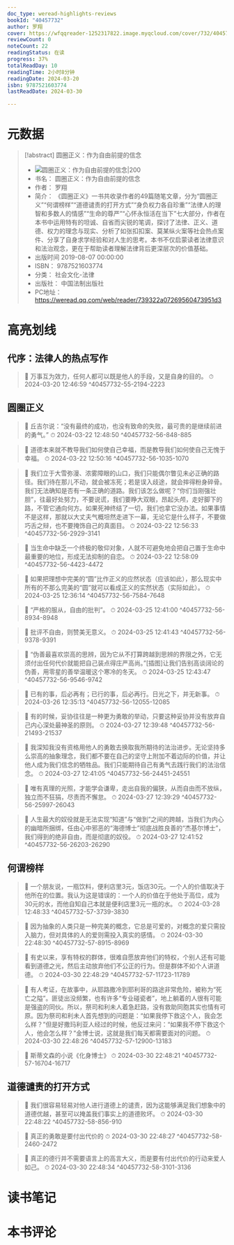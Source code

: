 ```yaml
---
doc_type: weread-highlights-reviews
bookId: "40457732"
author: 罗翔
cover: https://wfqqreader-1252317822.image.myqcloud.com/cover/732/40457732/t7_40457732.jpg
reviewCount: 0
noteCount: 22
readingStatus: 在读
progress: 37%
totalReadDay: 10
readingTime: 2小时8分钟
readingDate: 2024-03-20
isbn: 9787521603774
lastReadDate: 2024-03-30

---
```

# 元数据
> [!abstract] 圆圈正义：作为自由前提的信念
> - ![ 圆圈正义：作为自由前提的信念|200](https://wfqqreader-1252317822.image.myqcloud.com/cover/732/40457732/t7_40457732.jpg)
> - 书名： 圆圈正义：作为自由前提的信念
> - 作者： 罗翔
> - 简介： 《圆圈正义》一书共收录作者的49篇随笔文章，分为“圆圈正义”“何谓榜样”“道德谴责的打开方式”“身负权力各自珍重”“法律人的理智和多数人的情感”“生命的尊严”“心怀永恒活在当下”七大部分，作者在本书中运用特有的坦诚、自省而尖锐的笔调，探讨了法律、正义、道德、权力的理念与现实、分析了如张扣扣案、莫某纵火案等社会热点案件、分享了自身求学经验和对人生的思考。本书不仅启蒙读者法律意识和法治观念，更在于帮助读者理解法律背后更深层次的价值基础。
> - 出版时间 2019-08-07 00:00:00
> - ISBN： 9787521603774
> - 分类： 社会文化-法律
> - 出版社： 中国法制出版社
> - PC地址：https://weread.qq.com/web/reader/739322a07269560473951d3

# 高亮划线

## 代序：法律人的热点写作

> 📌 万事互为效力，任何人都可以既是他人的手段，又是自身的目的。 
> ⏱ 2024-03-20 12:46:59 ^40457732-55-2194-2223

## 圆圈正义

> 📌 丘吉尔说：“没有最终的成功，也没有致命的失败，最可贵的是继续前进的勇气。” 
> ⏱ 2024-03-22 12:48:50 ^40457732-56-848-885

> 📌 道德本来就不教导我们如何使自己幸福，而是教导我们如何使自己无愧于幸福。 
> ⏱ 2024-03-22 12:50:16 ^40457732-56-1035-1070

> 📌 我们立于大雪弥漫、浓雾障眼的山口，我们只能偶尔瞥见未必正确的路径。我们待在那儿不动，就会被冻死；若是误入歧途，就会摔得粉身碎骨。我们无法确知是否有一条正确的道路。我们该怎么做呢？“你们当刚强壮胆”，往最好处努力，不要说谎，我们要睁大双眼，昂起头颅，走好脚下的路，不管它通向何方。如果死神终结了一切，我们也拿它没办法。如果事情不是这样，那就以大丈夫气概坦然走进下一幕，无论它是什么样子，不要做巧舌之辩，也不要掩饰自己的真面目。 
> ⏱ 2024-03-22 12:56:33 ^40457732-56-2929-3141

> 📌 当生命中缺乏一个终极的敬仰对象，人就不可避免地会把自己置于生命中最重要的地位，形成无法抑制的自恋。 
> ⏱ 2024-03-22 12:58:09 ^40457732-56-4423-4472

> 📌 如果把理想中完美的“圆”比作正义的应然状态（应该如此），那么现实中所有的不那么完美的“圆”就可以看成正义的实然状态（实际如此）。 
> ⏱ 2024-03-25 12:36:14 ^40457732-56-7584-7648

> 📌 “严格的服从，自由的批判”。 
> ⏱ 2024-03-25 12:41:00 ^40457732-56-8934-8948

> 📌 批评不自由，则赞美无意义。 
> ⏱ 2024-03-25 12:41:43 ^40457732-56-9378-9391

> 📌 “伪善最喜欢崇高的思辨，因为它从不打算跨越到思辨的界限之外，它无须付出任何代价就能把自己装点得庄严高尚。”[插图]让我们告别高谈阔论的伪善，用零星的善举温暖这个寒冷的冬天。 
> ⏱ 2024-03-25 12:43:47 ^40457732-56-9546-9742

> 📌 已有的事，后必再有；已行的事，后必再行。日光之下，并无新事。 
> ⏱ 2024-03-26 12:35:13 ^40457732-56-12055-12085

> 📌 有的时候，妥协往往是一种更为勇敢的举动，只要这种妥协并没有放弃自己内心深处最神圣的原则。 
> ⏱ 2024-03-27 12:39:48 ^40457732-56-21493-21537

> 📌 我深知我没有资格用他人的勇敢去换取我所期待的法治进步。无论坚持多么崇高的抽象理念，我们都不要在自己的坚守上附加不着边际的价值，并让他人成为我们信念的牺牲品。我们只能期待自己有勇气去践行我们的法治信念。 
> ⏱ 2024-03-27 12:41:05 ^40457732-56-24451-24551

> 📌 唯有真理的光照，才能学会谦卑，走出自我的偏狭，从而自由而不放纵，独立而不狂狷，尽责而不懈怠。 
> ⏱ 2024-03-27 12:39:29 ^40457732-56-25997-26043

> 📌 人生最大的奴役就是无法实现“知道”与“做到”之间的跨越，当我们为内心的幽暗所捆绑，任由心中邪恶的“海德博士”彻底战胜良善的“杰基尔博士”，我们得到的绝非自由，而是彻底的奴役。 
> ⏱ 2024-03-27 12:41:52 ^40457732-56-26203-26290

## 何谓榜样

> 📌 一个朋友说，一瓶饮料，便利店里3元，饭店30元。一个人的价值取决于他所在的位置。我认为这是错误的：一个人的价值在于他处于高位，成为30元的水，而他自知自己本就是便利店里3元一瓶的水。 
> ⏱ 2024-03-28 12:48:33 ^40457732-57-3739-3830

> 📌 因为抽象的人类只是一种完美的概念，它总是可爱的，对概念的爱只需投入脑力，但对具体的人的爱则需投入真实的感情。 
> ⏱ 2024-03-30 22:48:30 ^40457732-57-8915-8969

> 📌 有史以来，享有特权的群体，很难自愿放弃他们的特权，个别人还有可能看到道德之光，然后主动放弃他们不公正的行为。但是群体不如个人讲道德。 
> ⏱ 2024-03-30 22:48:29 ^40457732-57-11723-11789

> 📌 有人考证，在故事中，从耶路撒冷到耶利哥的路途非常危险，被称为“死亡之隘”。匪徒出没频繁，也有许多“专业碰瓷者”，地上躺着的人很有可能是强盗的同伙。所以，祭司和利未人着急赶路，没有救助同胞其实也情有可原。因为祭司和利未人首先想到的问题是：“如果我停下救这个人，我会怎么样？”但是好撒玛利亚人经过的时候，他反过来问：“如果我不停下救这个人，他会怎么样？”金博士说，这就是我们每天都需要面对的问题。 
> ⏱ 2024-03-30 22:48:26 ^40457732-57-12900-13183

> 📌 斯蒂文森的小说《化身博士》 
> ⏱ 2024-03-30 22:48:21 ^40457732-57-16704-16717

## 道德谴责的打开方式

> 📌 我们很容易轻易对他人进行道德上的谴责，因为这能够满足我们想象中的道德优越，甚至可以掩盖我们事实上的道德败坏。 
> ⏱ 2024-03-30 22:48:22 ^40457732-58-856-910

> 📌 真正的勇敢是要付出代价的 
> ⏱ 2024-03-30 22:48:27 ^40457732-58-2460-2472

> 📌 真正的德行并不需要语言上的高言大义，而是要有付出代价的行动来爱人如己。 
> ⏱ 2024-03-30 22:48:34 ^40457732-58-3101-3136

# 读书笔记

# 本书评论
